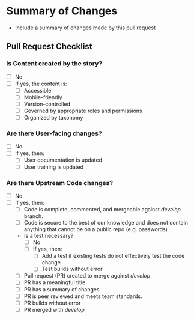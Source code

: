 # Summary of Changes
- Include a summary of changes made by this pull request

## Pull Request Checklist

### Is Content created by the story?
- [ ] No
- [ ] If yes, the content is:
   - [ ] Accessible
   - [ ] Mobile-friendly
   - [ ] Version-controlled
   - [ ] Governed by appropriate roles and permissions
   - [ ] Organized by taxonomy

### Are there User-facing changes?
- [ ] No
- [ ] If yes, then:
   - [ ] User documentation is updated
   - [ ] User training is updated

### Are there Upstream Code changes?
- [ ] No
- [ ] If yes, then:
   - [ ] Code is complete, commented, and mergeable against *develop* branch.
   - [ ] Code is secure to the best of our knowledge and does not contain anything that cannot be on a public repo (e.g. passwords)
   - Is a test necessary?
      - [ ] No
      - [ ] If yes, then:
         - [ ] Add a test if existing tests do not effectively test the code change
         - [ ] Test builds without error
   - [ ] Pull request (PR) created to merge against *develop*
   - [ ] PR has a meaningful title
   - [ ] PR has a summary of changes
   - [ ] PR is peer reviewed and meets team standards.
   - [ ] PR builds without error
   - [ ] PR merged with *develop*